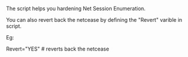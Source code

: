 The script helps you hardening Net Session Enumeration.

You can also revert back the netcease by defining the "Revert" varible in script.

Eg:

Revert="YES" # reverts back the netcease